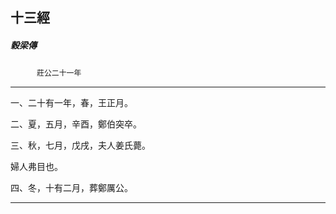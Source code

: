 

## 十三經

##### 穀梁傳
　　　`莊公二十一年`

* * *

一、二十有一年，春，王正月。

二、夏，五月，辛酉，鄭伯突卒。

三、秋，七月，戊戌，夫人姜氏薨。

婦人弗目也。

四、冬，十有二月，葬鄭厲公。

* * *

